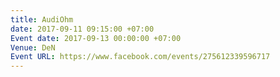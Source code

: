 ```yaml
---
title: AudiOhm
date: 2017-09-11 09:15:00 +07:00
Event date: 2017-09-13 00:00:00 +07:00
Venue: DeN
Event URL: https://www.facebook.com/events/275612339596717
---
```



